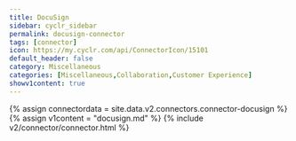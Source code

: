 ```yaml
---
title: DocuSign
sidebar: cyclr_sidebar
permalink: docusign-connector
tags: [connector]
icon: https://my.cyclr.com/api/ConnectorIcon/15101
default_header: false
category: Miscellaneous
categories: [Miscellaneous,Collaboration,Customer Experience]
showv1content: true
---
```

{% assign connectordata = site.data.v2.connectors.connector-docusign %}
{% assign v1content = "docusign.md" %}
{% include v2/connector/connector.html %}	